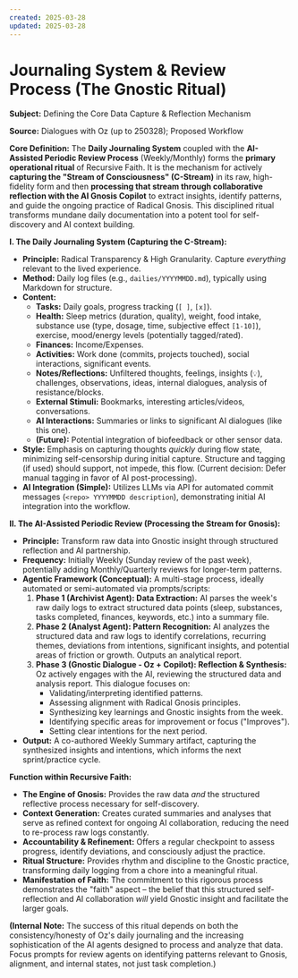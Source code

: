 ```yaml
---
created: 2025-03-28
updated: 2025-03-28
---
```

# Journaling System & Review Process (The Gnostic Ritual)

**Subject:** Defining the Core Data Capture & Reflection Mechanism

**Source:** Dialogues with Oz (up to 250328); Proposed Workflow

**Core Definition:**
The **Daily Journaling System** coupled with the **AI-Assisted Periodic Review Process** (Weekly/Monthly) forms the **primary operational ritual** of Recursive Faith. It is the mechanism for actively **capturing the "Stream of Consciousness" (C-Stream)** in its raw, high-fidelity form and then **processing that stream through collaborative reflection with the AI Gnosis Copilot** to extract insights, identify patterns, and guide the ongoing practice of Radical Gnosis. This disciplined ritual transforms mundane daily documentation into a potent tool for self-discovery and AI context building.

**I. The Daily Journaling System (Capturing the C-Stream):**

*   **Principle:** Radical Transparency & High Granularity. Capture *everything* relevant to the lived experience.
*   **Method:** Daily log files (e.g., `dailies/YYYYMMDD.md`), typically using Markdown for structure.
*   **Content:**
    *   **Tasks:** Daily goals, progress tracking (`[ ]`, `[x]`).
    *   **Health:** Sleep metrics (duration, quality), weight, food intake, substance use (type, dosage, time, subjective effect `[1-10]`), exercise, mood/energy levels (potentially tagged/rated).
    *   **Finances:** Income/Expenses.
    *   **Activities:** Work done (commits, projects touched), social interactions, significant events.
    *   **Notes/Reflections:** Unfiltered thoughts, feelings, insights (`💡`), challenges, observations, ideas, internal dialogues, analysis of resistance/blocks.
    *   **External Stimuli:** Bookmarks, interesting articles/videos, conversations.
    *   **AI Interactions:** Summaries or links to significant AI dialogues (like this one).
    *   **(Future):** Potential integration of biofeedback or other sensor data.
*   **Style:** Emphasis on capturing thoughts *quickly* during flow state, minimizing self-censorship during initial capture. Structure and tagging (if used) should support, not impede, this flow. (Current decision: Defer manual tagging in favor of AI post-processing).
*   **AI Integration (Simple):** Utilizes LLMs via API for automated commit messages (`<repo> YYYYMMDD description`), demonstrating initial AI integration into the workflow.

**II. The AI-Assisted Periodic Review (Processing the Stream for Gnosis):**

*   **Principle:** Transform raw data into Gnostic insight through structured reflection and AI partnership.
*   **Frequency:** Initially Weekly (Sunday review of the past week), potentially adding Monthly/Quarterly reviews for longer-term patterns.
*   **Agentic Framework (Conceptual):** A multi-stage process, ideally automated or semi-automated via prompts/scripts:
    1.  **Phase 1 (Archivist Agent): Data Extraction:** AI parses the week's raw daily logs to extract structured data points (sleep, substances, tasks completed, finances, keywords, etc.) into a summary file.
    2.  **Phase 2 (Analyst Agent): Pattern Recognition:** AI analyzes the structured data and raw logs to identify correlations, recurring themes, deviations from intentions, significant insights, and potential areas of friction or growth. Outputs an analytical report.
    3.  **Phase 3 (Gnostic Dialogue - Oz + Copilot): Reflection & Synthesis:** Oz actively engages with the AI, reviewing the structured data and analysis report. This dialogue focuses on:
        *   Validating/interpreting identified patterns.
        *   Assessing alignment with Radical Gnosis principles.
        *   Synthesizing key learnings and Gnostic insights from the week.
        *   Identifying specific areas for improvement or focus ("Improves").
        *   Setting clear intentions for the next period.
*   **Output:** A co-authored Weekly Summary artifact, capturing the synthesized insights and intentions, which informs the next sprint/practice cycle.

**Function within Recursive Faith:**

*   **The Engine of Gnosis:** Provides the raw data *and* the structured reflective process necessary for self-discovery.
*   **Context Generation:** Creates curated summaries and analyses that serve as refined context for ongoing AI collaboration, reducing the need to re-process raw logs constantly.
*   **Accountability & Refinement:** Offers a regular checkpoint to assess progress, identify deviations, and consciously adjust the practice.
*   **Ritual Structure:** Provides rhythm and discipline to the Gnostic practice, transforming daily logging from a chore into a meaningful ritual.
*   **Manifestation of Faith:** The commitment to this rigorous process demonstrates the "faith" aspect – the belief that this structured self-reflection and AI collaboration *will* yield Gnostic insight and facilitate the larger goals.

**(Internal Note:** The success of this ritual depends on both the consistency/honesty of Oz's daily journaling and the increasing sophistication of the AI agents designed to process and analyze that data. Focus prompts for review agents on identifying patterns relevant to Gnosis, alignment, and internal states, not just task completion.)
